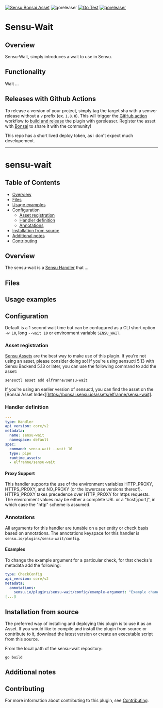 [![Sensu Bonsai Asset](https://img.shields.io/badge/Bonsai-Download%20Me-brightgreen.svg?colorB=89C967&logo=sensu)](https://bonsai.sensu.io/assets/elfranne/sensu-wait)
![goreleaser](https://github.com/elfranne/sensu-wait/workflows/goreleaser/badge.svg)
[![Go Test](https://github.com/elfranne/sensu-wait/workflows/Go%20Test/badge.svg)](https://github.com/elfranne/sensu-wait/actions?query=workflow%3A%22Go+Test%22)
[![goreleaser](https://github.com/elfranne/sensu-wait/workflows/goreleaser/badge.svg)](https://github.com/elfranne/sensu-wait/actions?query=workflow%3Agoreleaser)

# Sensu-Wait

## Overview

Sensu-Wait, simply introduces a wait to use in Sensu.

## Functionality

Wait ...

## Releases with Github Actions

To release a version of your project, simply tag the target sha with a semver release without a `v`
prefix (ex. `1.0.0`). This will trigger the [GitHub action][5] workflow to [build and release][4]
the plugin with goreleaser. Register the asset with [Bonsai][8] to share it with the community!

This repo has a short lived deploy token, as i don't expect much developement.

***

# sensu-wait

## Table of Contents
- [Overview](#overview)
- [Files](#files)
- [Usage examples](#usage-examples)
- [Configuration](#configuration)
  - [Asset registration](#asset-registration)
  - [Handler definition](#handler-definition)
  - [Annotations](#annotations)
- [Installation from source](#installation-from-source)
- [Additional notes](#additional-notes)
- [Contributing](#contributing)

## Overview

The sensu-wait is a [Sensu Handler][6] that ...

## Files

## Usage examples

## Configuration

Default is a 1 second wait time but can be confugured as a CLI short option `-w 10`, long `--wait 10` or environment variable `SENSU_WAIT`.

### Asset registration

[Sensu Assets][10] are the best way to make use of this plugin. If you're not using an asset, please
consider doing so! If you're using sensuctl 5.13 with Sensu Backend 5.13 or later, you can use the
following command to add the asset:

```shell
sensuctl asset add elfranne/sensu-wait
```

If you're using an earlier version of sensuctl, you can find the asset on the [Bonsai Asset Index][https://bonsai.sensu.io/assets/elfranne/sensu-wait].

### Handler definition

```yml
---
type: Handler
api_version: core/v2
metadata:
  name: sensu-wait
  namespace: default
spec:
  command: sensu-wait --wait 10
  type: pipe
  runtime_assets:
  - elfranne/sensu-wait
```

#### Proxy Support

This handler supports the use of the environment variables HTTP_PROXY,
HTTPS_PROXY, and NO_PROXY (or the lowercase versions thereof). HTTPS_PROXY takes
precedence over HTTP_PROXY for https requests.  The environment values may be
either a complete URL or a "host[:port]", in which case the "http" scheme is assumed.

### Annotations

All arguments for this handler are tunable on a per entity or check basis based on annotations.  The
annotations keyspace for this handler is `sensu.io/plugins/sensu-wait/config`.

#### Examples

To change the example argument for a particular check, for that checks's metadata add the following:

```yml
type: CheckConfig
api_version: core/v2
metadata:
  annotations:
    sensu.io/plugins/sensu-wait/config/example-argument: "Example change"
[...]
```

## Installation from source

The preferred way of installing and deploying this plugin is to use it as an Asset. If you would
like to compile and install the plugin from source or contribute to it, download the latest version
or create an executable script from this source.

From the local path of the sensu-wait repository:

```
go build
```

## Additional notes

## Contributing

For more information about contributing to this plugin, see [Contributing][1].

[1]: https://github.com/sensu/sensu-go/blob/master/CONTRIBUTING.md
[2]: https://github.com/sensu/sensu-plugin-sdk
[3]: https://github.com/sensu-plugins/community/blob/master/PLUGIN_STYLEGUIDE.md
[4]: https://github.com/sensu/handler-plugin-template/blob/master/.github/workflows/release.yml
[5]: https://github.com/sensu/handler-plugin-template/actions
[6]: https://docs.sensu.io/sensu-go/latest/reference/handlers/
[7]: https://github.com/sensu/handler-plugin-template/blob/master/main.go
[8]: https://bonsai.sensu.io/
[9]: https://github.com/sensu/sensu-plugin-tool
[10]: https://docs.sensu.io/sensu-go/latest/reference/assets/
